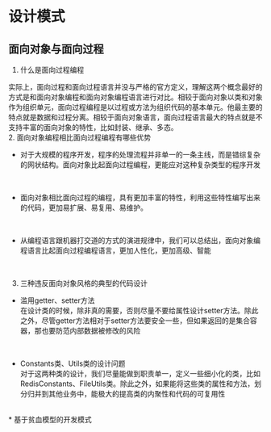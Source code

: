 # 设计模式

## 面向对象与面向过程

1. 什么是面向过程编程

实际上，面向过程和面向过程语言并没与严格的官方定义，理解这两个概念最好的方式是和面向对象编程和面向对象编程语言进行对比。相较于面向对象以类和对象作为组织单元，面向过程编程是以过程或方法为组织代码的基本单元。他最主要的特点就是数据和过程分离。相较于面向对象语言，面向过程语言最大的特点就是不支持丰富的面向对象的特性，比如封装、继承、多态。
</br>
2. 面向对象编程相比面向过程编程有哪些优势

* 对于大规模的程序开发，程序的处理流程并非单一的一条主线，而是错综复杂的网状结构。面向对象比起面向过程编程，更能应对这种复杂类型的程序开发
</br>

* 面向对象相比面向过程的编程，具有更加丰富的特性，利用这些特性编写出来的代码，更加易扩展、易复用、易维护。
</br>

* 从编程语言跟机器打交道的方式的演进规律中，我们可以总结出，面向对象编程语言比起面向过程编程语言，更加人性化，更加高级、智能
</br>

3. 三种违反面向对象风格的典型的代码设计

* 滥用getter、setter方法</br>
在设计类的时候，除非真的需要，否则尽量不要给属性设计setter方法。除此之外，尽管getter方法相对于setter方法要安全一些，但如果返回的是集合容器，那也要防范内部数据被修改的风险
</br>

* Constants类、Utils类的设计问题</br>
对于这两种类的设计，我们尽量能做到职责单一，定义一些细小化的类，比如RedisConstants、FileUtils类。除此之外，如果能将这些类的属性和方法，划分归并到其他业务中，能极大的提高类的内聚性和代码的可复用性
</br>
* 基于贫血模型的开发模式</br>


